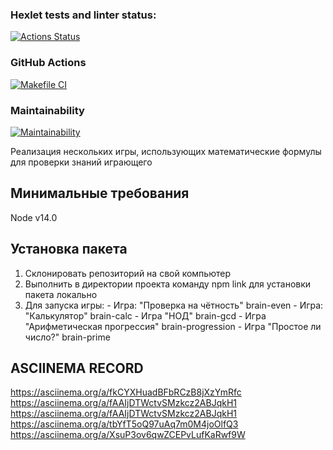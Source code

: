 ### Hexlet tests and linter status:

[![Actions Status](https://github.com/Sverxsro4nik/frontend-project-lvl1/workflows/hexlet-check/badge.svg)](https://github.com/Sverxsro4nik/frontend-project-lvl1/actions)

### GitHub Actions

[![Makefile CI](https://github.com/Sverxsro4nik/frontend-project-lvl1/actions/workflows/makefile.yml/badge.svg)](https://github.com/Sverxsro4nik/frontend-project-lvl1/actions/workflows/makefile.yml)

### Maintainability

[![Maintainability](https://api.codeclimate.com/v1/badges/a99a88d28ad37a79dbf6/maintainability)](https://codeclimate.com/github/Sverxsro4nik/frontend-project-lvl1)

Реализация нескольких игры, использующих математические формулы для проверки знаний играющего

## Минимальные требования

Node v14.0

## Установка пакета

1.  Склонировать репозиторий на свой компьютер
2.  Выполнить в директории проекта команду npm link для установки пакета локально
3.  Для запуска игры: - Игра: "Проверка на чётность" brain-even - Игра: "Калькулятор" brain-calc - Игра "НОД" brain-gcd - Игра "Арифметическая прогрессия" brain-progression - Игра "Простое ли число?" brain-prime

## ASCIINEMA RECORD

https://asciinema.org/a/fkCYXHuadBFbRCzB8jXzYmRfc
https://asciinema.org/a/fAAIjDTWctvSMzkcz2ABJqkH1
https://asciinema.org/a/fAAIjDTWctvSMzkcz2ABJqkH1
https://asciinema.org/a/tbYfT5oQ97uAq7m0M4joOlfQ3
https://asciinema.org/a/XsuP3ov6qwZCEPvLufKaRwf9W
